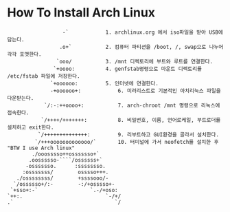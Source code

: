 How To Install Arch Linux
=========================

                      -` 			1. archlinux.org 에서 iso파일을 받아 USB에 담는다. 
                     .o+` 			2. 컴퓨터 파티션을 /boot, /, swap으로 나누어 각각 포맷한다. 
                    `ooo/  			3. /mnt 디렉토리에 부트와 루트를 연결한다.
                   `+oooo:			4. genfstab명령으로 마운트 디렉토리를 /etc/fstab 파일에 저장한다. 
                  `+oooooo:			5. 인터넷에 연결한다. 
                  -+oooooo+:			6. 미러리스트로 기본적인 아치리눅스 파일을 다운받는다. 
                `/:-:++oooo+:			7. arch-chroot /mnt 명령으로 리눅스에 접속한다. 
               `/++++/+++++++:  		8. 비밀번호, 이름, 언어로케일, 부트로더를 설치하고 exit한다.  
              `/++++++++++++++:  		9. 리부트하고 GUI환경을 골라서 설치한다. 
             `/+++ooooooooooooo/` 		10. 터미널에 가서 neofetch를 설치한 후 "BTW I use Arch linux"  
            ./ooosssso++osssssso+`  
           .oossssso-````/ossssss+`  
          -osssssso.      :ssssssso. 		 
         :osssssss/        osssso+++.  
       ./ossssssss/        +ssssooo/-   
      `/ossssso+/:-        -:/+osssso+-  
     `+sso+:-`                 `.-/+oso:  
    `++:.                           `-/+/  
    .`                                 `/












